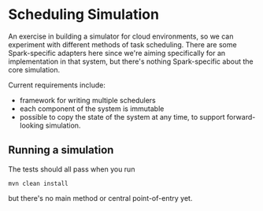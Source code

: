 # Scheduling Simulation

An exercise in building a simulator for cloud environments, so we can experiment with different methods of task scheduling. There are some Spark-specific adapters here since we're aiming specifically for an implementation in that system, but there's nothing Spark-specific about the core simulation.

Current requirements include: 
- framework for writing multiple schedulers
- each component of the system is immutable
- possible to copy the state of the system at any time, to support forward-looking simulation.

## Running a simulation

The tests should all pass when you run 
```
mvn clean install
```

but there's no main method or central point-of-entry yet.
